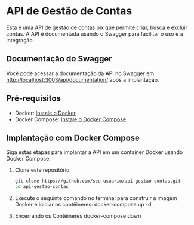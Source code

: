 # API de Gestão de Contas

Esta é uma API de gestão de contas pix que permite criar, busca e excluir contas. A API é documentada usando o Swagger para facilitar o uso e a integração.

## Documentação do Swagger

Você pode acessar a documentação da API no Swagger em [http://localhost:3003/api/documentation/](http://localhost:3003/api/documentation/) após a implantação.

## Pré-requisitos

- Docker: [Instale o Docker](https://docs.docker.com/get-docker/)
- Docker Compose: [Instale o Docker Compose](https://docs.docker.com/compose/install/)

## Implantação com Docker Compose

Siga estas etapas para implantar a API em um container Docker usando Docker Compose:

1. Clone este repositório:

   ```bash
   git clone https://github.com/seu-usuario/api-gestao-contas.git
   cd api-gestao-contas

2. Execute o seguinte comando no terminal para construir a imagem Docker e iniciar os contêineres:
docker-compose up -d

3. Encerrando os Contêineres
docker-compose down
